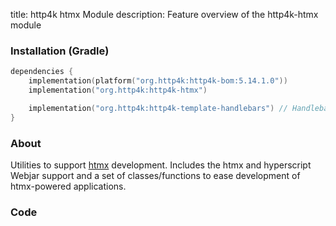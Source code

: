 title: http4k htmx Module
description: Feature overview of the http4k-htmx module

### Installation (Gradle)

```kotlin
dependencies {
    implementation(platform("org.http4k:http4k-bom:5.14.1.0"))
    implementation("org.http4k:http4k-htmx")

    implementation("org.http4k:http4k-template-handlebars") // Handlebars
}
```

### About

Utilities to support [htmx](https://htmx.org) development. Includes the htmx and hyperscript Webjar support and a set of classes/functions to ease development of htmx-powered applications.

### Code [<img class="octocat"/>](https://github.com/http4k/http4k/blob/master/src/docs/guide/reference/htmx/example.kt)

<script src="https://gist-it.appspot.com/https://github.com/http4k/http4k/blob/master/src/docs/guide/reference/htmx/example.kt"></script>
